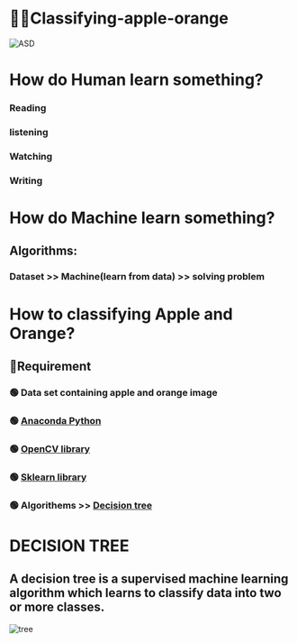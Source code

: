 # 🍎🍊Classifying-apple-orange
![ASD](https://github.com/yihadd/Classifying-apple-orange/assets/141911690/c3a3bf83-9223-4ca8-b94c-1c12f941ef7d)
#  How do Human learn something?
### Reading
### listening
### Watching
### Writing


# How do Machine learn something?
## Algorithms:
### Dataset >> Machine(learn from data) >> solving problem
# How to classifying Apple and Orange?
## 💬Requirement
### 🟢 Data set containing apple and orange image
### 🟢 [Anaconda Python](https://www.anaconda.com/download/)
### 🟢 [OpenCV library](https://sourceforge.net/projects/opencvlibrary/)
### 🟢 [ Sklearn library](https://scikit-learn.org/stable/index.html)
### 🟢 Algorithems >> [Decision tree](https://www.borntodev.com/2022/09/15/รู้จักกับ-decision-tree/)
# DECISION TREE
## A decision tree is a supervised machine learning algorithm which learns to classify data into two or more classes.
![tree](https://github.com/yihadd/Classifying-apple-orange/assets/141911690/2abe0d93-b69b-48d4-b2bb-d0fc03506491)

